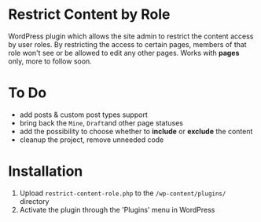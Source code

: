 # Restrict Content by Role
WordPress plugin which allows the site admin to restrict the content access by user roles.
By restricting the access to certain pages, members of that role won't see or be allowed to edit any other pages.
Works with **pages** only, more to follow soon.

# To Do
- add posts & custom post types support
- bring back the `Mine`, `Draft`and other page statuses
- add the possibility to choose whether to **include**  or **exclude** the content
- cleanup the project, remove unneeded code

# Installation
1. Upload `restrict-content-role.php` to the `/wp-content/plugins/` directory
1. Activate the plugin through the 'Plugins' menu in WordPress